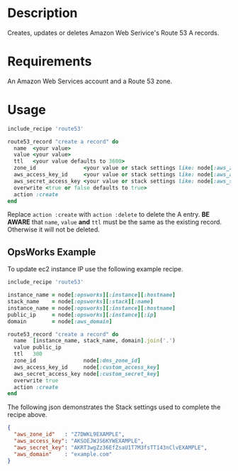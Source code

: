 # Description

Creates, updates or deletes Amazon Web Serivice's Route 53 A records.

# Requirements

An Amazon Web Services account and a Route 53 zone.

# Usage

```ruby
include_recipe 'route53'

route53_record "create a record" do
  name  <your value>
  value <your value>
  ttl   <your value defaults to 3600>
  zone_id               <your value or stack settings like: node[:aws_zone_id]>
  aws_access_key_id     <your value or stack settings like: node[:aws_access_key]>
  aws_secret_access_key <your value or stack settings like: node[:aws_secret_key]>
  overwrite <true or false defaults to true>
  action :create
end
```

Replace `action :create` with `action :delete` to delete the A entry.
__BE AWARE__ that `name`, `value` __and__ `ttl` must be the same as the existing
record. Otherwise it will not be deleted.

## OpsWorks Example

To update ec2 instance IP use the following example recipe.

```ruby
include_recipe 'route53'

instance_name = node[:opsworks][:instance][:hostname]
stack_name    = node[:opsworks][:stack][:name]
instance_name = node[:opsworks][:instance][:hostname]
public_ip     = node[:opsworks][:instance][:ip]
domain        = node[:aws_domain]

route53_record "create a record" do
  name  [instance_name, stack_name, domain].join('.')
  value public_ip
  ttl   300
  zone_id               node[:dns_zone_id]
  aws_access_key_id     node[:custom_access_key]
  aws_secret_access_key node[:custom_secret_key]
  overwrite true
  action :create
end
```

The following json demonstrates the Stack settings used to
complete the recipe above.

```json
{
  "aws_zone_id"   : "Z7DWKL9EXAMPLE",
  "aws_access_key": "AKSOEJWJS6KYWEXAMPLE",
  "aws_secret_key": "AKRT3wgZz36EfZsaU1T7M3fsTT143nClvEXAMPLE",
  "aws_domain"    : "example.com"
}
```

